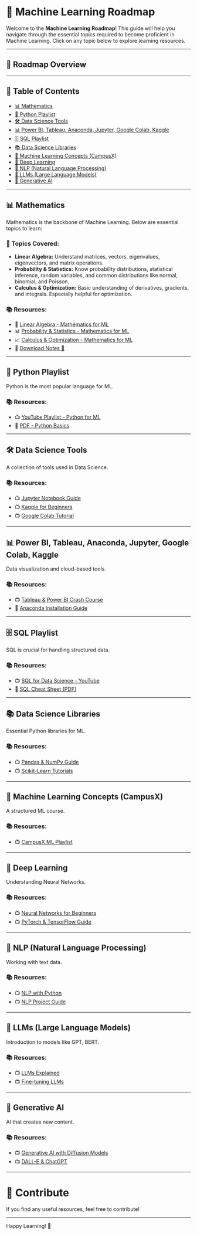 # 🚀 Machine Learning Roadmap

Welcome to the **Machine Learning Roadmap**! This guide will help you navigate through the essential topics required to become proficient in Machine Learning. Click on any topic below to explore learning resources.

---

## 📌 Roadmap Overview


---

## 📖 **Table of Contents**
- [📊 Mathematics](#-mathematics)
- [🐍 Python Playlist](#-python-playlist)
- [🛠️ Data Science Tools](#-data-science-tools)
- [📊 Power BI, Tableau, Anaconda, Jupyter, Google Colab, Kaggle](#-power-bi-tableau-anaconda-jupyter-google-colab-kaggle)
- [🗄️ SQL Playlist](#-sql-playlist)
- [📚 Data Science Libraries](#-data-science-libraries)
- [📖 Machine Learning Concepts (CampusX)](#-machine-learning-concepts-campusx)
- [🧠 Deep Learning](#-deep-learning)
- [📜 NLP (Natural Language Processing)](#-nlp-natural-language-processing)
- [🤖 LLMs (Large Language Models)](#-llms-large-language-models)
- [🎨 Generative AI](#-generative-ai)

---

## 📊 **Mathematics**
Mathematics is the backbone of Machine Learning. Below are essential topics to learn:

### 🔢 Topics Covered:
- **Linear Algebra:** Understand matrices, vectors, eigenvalues, eigenvectors, and matrix operations.
- **Probability & Statistics:** Know probability distributions, statistical inference, random variables, and common distributions like normal, binomial, and Poisson.
- **Calculus & Optimization:** Basic understanding of derivatives, gradients, and integrals. Especially helpful for optimization.

### 📚 Resources:
- 🔢 [Linear Algebra - Mathematics for ML](https://youtu.be/pvMkV_NoskI?si=i6AKfJI0hyruug_-)
- 📊 [Probability & Statistics - Mathematics for ML](https://youtu.be/4c12ll5y1QE?si=WnjhaehCPkZiltnW)
- 📈 [Calculus & Optimization - Mathematics for ML](https://youtube.com/playlist?list=PLTDARY42LDV6YHSRo669_uDDGmUEmQnDJ&si=24b-5x91w4-sr8og)
- 📄 [Download Notes 🔽](https://raw.githubusercontent.com/shekharsharma100001/ML/main/Mathematics.pdf)




---

## 🐍 **Python Playlist**
Python is the most popular language for ML.

### 📚 Resources:
- 📺 [YouTube Playlist - Python for ML](#)
- 📄 [PDF - Python Basics](#)

---

## 🛠️ **Data Science Tools**
A collection of tools used in Data Science.

### 📚 Resources:
- 📺 [Jupyter Notebook Guide](#)
- 📺 [Kaggle for Beginners](#)
- 📺 [Google Colab Tutorial](#)

---

## 📊 **Power BI, Tableau, Anaconda, Jupyter, Google Colab, Kaggle**
Data visualization and cloud-based tools.

### 📚 Resources:
- 📺 [Tableau & Power BI Crash Course](#)
- 📄 [Anaconda Installation Guide](#)

---

## 🗄️ **SQL Playlist**
SQL is crucial for handling structured data.

### 📚 Resources:
- 📺 [SQL for Data Science - YouTube](#)
- 📄 [SQL Cheat Sheet (PDF)](#)

---

## 📚 **Data Science Libraries**
Essential Python libraries for ML.

### 📚 Resources:
- 📺 [Pandas & NumPy Guide](#)
- 📺 [Scikit-Learn Tutorials](#)

---

## 📖 **Machine Learning Concepts (CampusX)**
A structured ML course.

### 📚 Resources:
- 📺 [CampusX ML Playlist](#)

---

## 🧠 **Deep Learning**
Understanding Neural Networks.

### 📚 Resources:
- 📺 [Neural Networks for Beginners](#)
- 📺 [PyTorch & TensorFlow Guide](#)

---

## 📜 **NLP (Natural Language Processing)**
Working with text data.

### 📚 Resources:
- 📺 [NLP with Python](#)
- 📺 [NLP Project Guide](#)

---

## 🤖 **LLMs (Large Language Models)**
Introduction to models like GPT, BERT.

### 📚 Resources:
- 📺 [LLMs Explained](#)
- 📺 [Fine-tuning LLMs](#)

---

## 🎨 **Generative AI**
AI that creates new content.

### 📚 Resources:
- 📺 [Generative AI with Diffusion Models](#)
- 📺 [DALL-E & ChatGPT](#)

---

# 📌 **Contribute**
If you find any useful resources, feel free to contribute!  

---

Happy Learning! 🚀  
